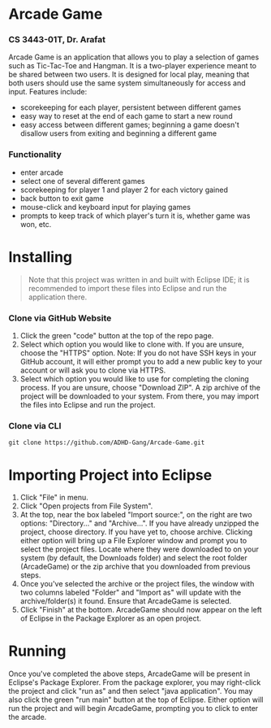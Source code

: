 # Arcade Game
### CS 3443-01T, Dr. Arafat
Arcade Game is an application that allows you to play a selection of games such as Tic-Tac-Toe and Hangman. It is a two-player experience meant to be shared between two users. It is designed for local play, meaning that both users should use the same system simultaneously for access and input. Features include:
- scorekeeping for each player, persistent between different games
- easy way to reset at the end of each game to start a new round
- easy access between different games; beginning a game doesn't disallow users from exiting and beginning a different game
### Functionality
- enter arcade
- select one of several different games
- scorekeeping for player 1 and player 2 for each victory gained
- back button to exit game
- mouse-click and keyboard input for playing games
- prompts to keep track of which player's turn it is, whether game was won, etc.
# Installing
> Note that this project was written in and built with Eclipse IDE; it is recommended to import these files into Eclipse and run the application there.
### Clone via GitHub Website
1. Click the green "code" button at the top of the repo page.
2. Select which option you would like to clone with. If you are unsure, choose the "HTTPS" option. Note: If you do not have SSH keys in your GitHub account, it will either prompt you to add a new public key to your account or will ask you to clone via HTTPS.
3. Select which option you would like to use for completing the cloning process. If you are unsure, choose "Download ZIP". A zip archive of the project will be downloaded to your system. From there, you may import the files into Eclipse and run the project.
### Clone via CLI
`git clone https://github.com/ADHD-Gang/Arcade-Game.git`
# Importing Project into Eclipse
1. Click "File" in menu.
2. Click "Open projects from File System".
3. At the top, near the box labeled "Import source:", on the right are two options: "Directory..." and "Archive...". If you have already unzipped the project, choose directory. If you have yet to, choose archive. Clicking either option will bring up a File Explorer window and prompt you to select the project files. Locate where they were downloaded to on your system (by default, the Downloads folder) and select the root folder (ArcadeGame) or the zip archive that you downloaded from previous steps.
4. Once you've selected the archive or the project files, the window with two columns labeled "Folder" and "Import as" will update with the archive/folder(s) it found. Ensure that ArcadeGame is selected. 
5. Click "Finish" at the bottom. ArcadeGame should now appear on the left of Eclipse in the Package Explorer as an open project.
# Running
Once you've completed the above steps, ArcadeGame will be present in Eclipse's Package Explorer. From the package explorer, you may right-click the project and click "run as" and then select "java application". You may also click the green "run main" button at the top of Eclipse. Either option will run the project and will begin ArcadeGame, prompting you to click to enter the arcade.
